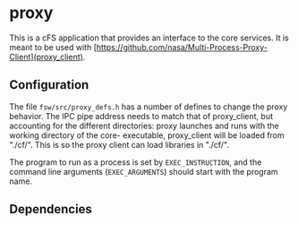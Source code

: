 # proxy

This is a cFS application that provides an interface to the core services.
It is meant to be used with [https://github.com/nasa/Multi-Process-Proxy-Client](proxy_client).

## Configuration

The file `fsw/src/proxy_defs.h` has a number of defines to change the proxy behavior.
The IPC pipe address needs to match that of proxy_client, but accounting for the different directories: proxy launches and runs with the working directory of the core-<target> executable, proxy_client will be loaded from "./cf/".
This is so the proxy client can load libraries in "./cf/".

The program to run as a process is set by `EXEC_INSTRUCTION`, and the command line arguments (`EXEC_ARGUMENTS`) should start with the program name.

## Dependencies
